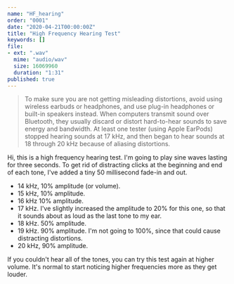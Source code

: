 ```yaml
---
name: "HF_hearing"
order: "0001"
date: "2020-04-21T00:00:00Z"
title: "High Frequency Hearing Test"
keywords: []
file:
- ext: ".wav"
  mime: "audio/wav"
  size: 16069960
  duration: "1:31"
published: true
---
```

> To make sure you are not getting misleading distortions, avoid using wireless earbuds or headphones, and use plug-in headphones or built-in speakers instead. When computers transmit sound over Bluetooth, they usually discard or distort hard-to-hear sounds to save energy and bandwidth. At least one tester (using Apple EarPods) stopped hearing sounds at 17 kHz, and then began to hear sounds at 18 through 20 kHz because of aliasing distortions.

Hi, this is a high frequency hearing test. I'm going to play sine waves lasting for three seconds. To get rid of distracting clicks at the beginning and end of each tone, I've added a tiny 50 millisecond fade-in and out.

* 14 kHz, 10% amplitude (or volume).
* 15 kHz, 10% amplitude.
* 16 kHz 10% amplitude.
* 17 kHz. I've slightly increased the amplitude to 20% for this one, so that it sounds about as loud as the last tone to my ear.
* 18 kHz. 50% amplitude.
* 19 kHz. 90% amplitude. I'm not going to 100%, since that could cause distracting distortions.
* 20 kHz, 90% amplitude.

If you couldn't hear all of the tones, you can try this test again at higher volume. It's normal to start noticing higher frequencies more as they get louder.
